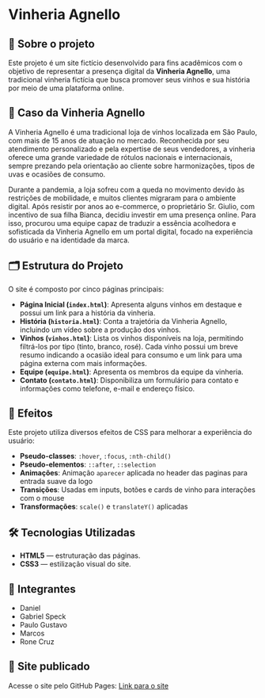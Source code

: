 # Vinheria Agnello

## 📖 Sobre o projeto

Este projeto é um site fictício desenvolvido para fins acadêmicos com o objetivo de representar a presença digital da **Vinheria Agnello**, uma tradicional vinheria fictícia que busca promover seus vinhos e sua história por meio de uma plataforma online.

## 📝 Caso da Vinheria Agnello

A Vinheria Agnello é uma tradicional loja de vinhos localizada em São Paulo, com mais de 15 anos de atuação no mercado. Reconhecida por seu atendimento personalizado e pela expertise de seus vendedores, a vinheria oferece uma grande variedade de rótulos nacionais e internacionais, sempre prezando pela orientação ao cliente sobre harmonizações, tipos de uvas e ocasiões de consumo.

Durante a pandemia, a loja sofreu com a queda no movimento devido às restrições de mobilidade, e muitos clientes migraram para o ambiente digital. Após resistir por anos ao e-commerce, o proprietário Sr. Giulio, com incentivo de sua filha Bianca, decidiu investir em uma presença online. Para isso, procurou uma equipe capaz de traduzir a essência acolhedora e sofisticada da Vinheria Agnello em um portal digital, focado na experiência do usuário e na identidade da marca.

## 🗂️ Estrutura do Projeto

O site é composto por cinco páginas principais:

- **Página Inicial (`index.html`)**: Apresenta alguns vinhos em destaque e possui um link para a história da vinheria.
- **História (`historia.html`)**: Conta a trajetória da Vinheria Agnello, incluindo um vídeo sobre a produção dos vinhos.
- **Vinhos (`vinhos.html`)**: Lista os vinhos disponíveis na loja, permitindo filtrá-los por tipo (tinto, branco, rosé). Cada vinho possui um breve resumo indicando a ocasião ideal para consumo e um link para uma página externa com mais informações.
- **Equipe (`equipe.html`)**: Apresenta os membros da equipe da vinheria.
- **Contato (`contato.html`)**: Disponibiliza um formulário para contato e informações como telefone, e-mail e endereço físico.

## 🤖 Efeitos

Este projeto utiliza diversos efeitos de CSS para melhorar a experiência do usuário:

- **Pseudo-classes**: `:hover`, `:focus`, `:nth-child()`
- **Pseudo-elementos**: `::after`, `::selection`
- **Animações**: Animação `aparecer` aplicada no header das paginas para entrada suave da logo
- **Transições**: Usadas em inputs, botões e cards de vinho para interações com o mouse
- **Transformações**: `scale()` e `translateY()` aplicadas

## 🛠️ Tecnologias Utilizadas

- **HTML5** — estruturação das páginas.
- **CSS3** — estilização visual do site.

## 👥 Integrantes

- Daniel  
- Gabriel Speck  
- Paulo Gustavo  
- Marcos
- Rone Cruz

## 🔗 Site publicado

Acesse o site pelo GitHub Pages: [Link para o site](https://ogustavxs.github.io/cp2-frontend/)
